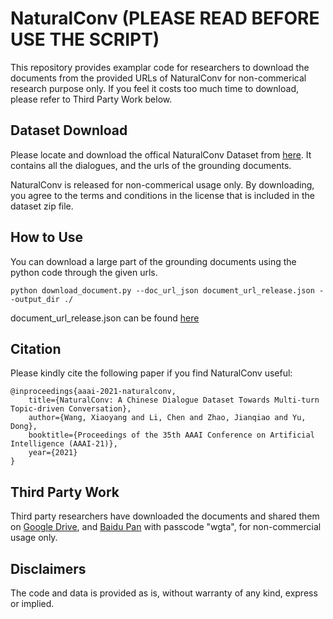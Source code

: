 
# NaturalConv (PLEASE READ BEFORE USE THE SCRIPT)

This repository provides examplar code for researchers to download the documents from the provided URLs of NaturalConv for non-commerical research purpose only.
If you feel it costs too much time to download, please refer to Third Party Work below.

## Dataset Download

Please locate and download the offical NaturalConv Dataset from [here](https://ai.tencent.com/ailab/nlp/dialogue/#datasets). It contains all the dialogues, and the urls of the grounding documents.

NaturalConv is released for non-commerical usage only. By downloading, you agree to the terms and conditions in the license that is included in the dataset zip file.

## How to Use

You can download a large part of the grounding documents using the python code through the given urls.

```
python download_document.py --doc_url_json document_url_release.json --output_dir ./
```

document_url_release.json can be found [here](https://ai.tencent.com/ailab/nlp/dialogue/#datasets)

## Citation

Please kindly cite the following paper if you find NaturalConv useful:

```
@inproceedings{aaai-2021-naturalconv,
    title={NaturalConv: A Chinese Dialogue Dataset Towards Multi-turn Topic-driven Conversation},
    author={Wang, Xiaoyang and Li, Chen and Zhao, Jianqiao and Yu, Dong},
    booktitle={Proceedings of the 35th AAAI Conference on Artificial Intelligence (AAAI-21)},
    year={2021}
}
```

## Third Party Work

Third party researchers have downloaded the documents and shared them on [Google Drive](https://drive.google.com/file/d/1uxMwiKMxgfKPuz0EnUxDHioUxeRJwPiZ), and [Baidu Pan](https://pan.baidu.com/s/1ztVj2l9yoQjXwCUmPYf2YQ) with passcode "wgta", for non-commercial usage only.

## Disclaimers

The code and data is provided as is, without warranty of any kind, express or implied.
